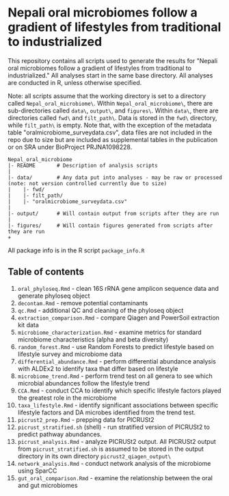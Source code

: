 # Nepali oral microbiomes follow a gradient of lifestyles from traditional to industrialized
This repository contains all scripts used to generate the results for "Nepali oral microbiomes follow a gradient of lifestyles from traditional to industrialized." All analyses start in the same base directory. All analyses are conducted in R, unless otherwise specified. 

Note: all scripts assume that the working directory is set to a directory called `Nepal_oral_microbiome\`. Within `Nepal_oral_microbiome\`, there are sub-directories called `data\`, `output\`, and `figures\`. Within `data\`, there are directories called `fwd\` and `filt_path\`. Data is stored in the `fwd\` directory, while `filt_path\` is empty. Note that, with the exception of the metadata table "oralmicrobiome_surveydata.csv", data files are not included in the repo due to size but are included as supplemental tables in the publication or on SRA under BioProject PRJNA1098228. 

```
Nepal_oral_microbiome
|- README		# Description of analysis scripts
|
|- data/		# Any data put into analyses - may be raw or processed (note: not version controlled currently due to size)
|    |- fwd/		          
|    |- filt_path/
|    |- "oralmicrobiome_surveydata.csv"
|
|- output/		# Will contain output from scripts after they are run
|
|- figures/		# Will contain figures generated from scripts after they are run
+
```

All package info is in the R script `package_info.R`

## Table of contents
1. `oral_phyloseq.Rmd` - clean 16S rRNA gene amplicon sequence data and generate phyloseq object
2. `decontam.Rmd` - remove potential contaminants
3. `qc.Rmd` - additional QC and cleaning of the phyloseq object
4. `extraction_comparison.Rmd` - compare Qiagen and PowerSoil extraction kit data
5. `microbiome_characterization.Rmd` - examine metrics for standard microbiome characteristics (alpha and beta diversity)
6. `random_forest.Rmd` - use Random Forests to predict lifestyle based on lifestyle survey and microbiome data
7. `differential_abundance.Rmd` - perform differential abundance analysis with ALDEx2 to identify taxa that differ based on lifestyle
8. `microbiome_trend.Rmd` - perform trend test on all genera to see which microbial abundances follow the lifestyle trend
9. `CCA.Rmd` - conduct CCA to identify which specific lifestyle factors played the greatest role in the microbiome
10. `taxa_lifestyle.Rmd` - identify significant associations between specific lifestyle factors and DA microbes identified from the trend test.
11. `picrust2_prep.Rmd` - prepping data for PICRUSt2
12. `picrust_stratified.sh` (shell) - run stratified version of PICRUSt2 to predict pathway abundances.
13. `picrust_analysis.Rmd` - analyze PICRUSt2 output. All PICRUSt2 output from `picrust_stratified.sh` is assumed to be stored in the output directory in its own directory `picrust2_qiagen_output\`
14. `network_analysis.Rmd` - conduct network analysis of the microbiome using SparCC
15. `gut_oral_comparison.Rmd` - examine the relationship between the oral and gut microbiomes
